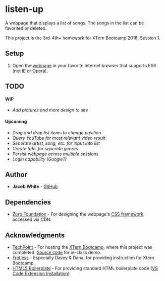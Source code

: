 # listen-up

A webpage that displays a list of songs. The songs in the list can be favorited or deleted.

This project is the 3rd-4th+ homework for XTern Bootcamp 2018, Session 1.

## Setup
 1. Open the [webpage](https://jdwhite88.github.io/listen-up/) in your favorite internet browser that supports ES6 (not IE or Opera).
 
 ## TODO
 #### WIP
 * _Add pictures and more design to site_
 #### Upcoming
 * _Drag and drop list items to change position_
 * _Query YouTube for most relevant video result_
 * _Seperate artist, song, etc. for input into list_
 * _Create tabs for seperate genres_
 * _Persist webpage across multiple sessions_
 * _Login capability (Google?)_

## Author
* **Jacob White** - [GitHub](https://github.com/jdwhite88)

## Dependencies
* [Zurb Foundation](https://foundation.zurb.com/) - For designing the webpage's [CSS framework](https://cdnjs.cloudflare.com/ajax/libs/foundation/6.4.3/css/foundation.css), accessed via CDN.

## Acknowledgments

* [TechPoint](https://techpoint.org/) - For hosting the [XTern Bootcamp](https://techpoint.org/xtern-bootcamp/), where this project was completed: [Source code](https://github.com/xtbc18s1/tatum-tots) for in-class demo.
* [Fretless](http://www.fretless.com/) - Especially Davey & Dana, for providing instruction for Xtern Bootcamp. 
* [HTML5 Boilerplate](https://github.com/sidthesloth92/vsc_html5_boilerplate) - For providing standard HTML boilerplate code ([VS Code Extension Installation](https://marketplace.visualstudio.com/items?itemName=sidthesloth.html5-boilerplate))